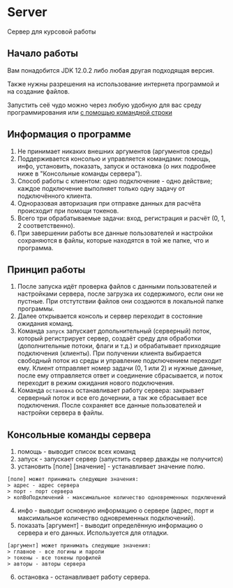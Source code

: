 # Server
Сервер для курсовой работы

## Начало работы

Вам понадобится JDK 12.0.2 либо любая другая подходящая версия.

Также нужны разрешения на использование интернета программой и на создание файлов.

Запустить сеё чудо можно через любую удобную для вас среду программирования или [с помощью командной строки](https://habr.com/ru/post/125210/)

## Информация о программе
1. Не принимает никаких внешних аргументов (аргументов среды)
2. Поддерживается консолью и управляется командами: помощь, инфо, установить, показать, запуск и остановка (о них подробнее ниже в "Консольные команды сервера").
3. Способ работы с клиентом: одно подключение - одно действие; каждое подключение выполняет только одну задачу от подключённого клиента.
4. Одноразовая авторизация при отправке данных для расчёта происходит при помощи токенов.
5. Всего три обрабатываемые задачи: вход, регистрация и расчёт (0, 1, 2 соответственно).
6. При завершении работы все данные пользователей и настройки сохраняются в файлы, которые находятся в той же папке, что и программа.

## Принцип работы
1. После запуска идёт проверка файлов с данными пользователей и настройками сервера, после загрузка их содержимого, если они не пустные. При отстутствии файлов они создаются в локальной папке программы.
2. Далее открывается консоль и сервер переходит в состояние ожидания команд.
3. Команда `запуск` запускает допольнительный (серверный) поток, который регистрирует сервер, создаёт 
среду для обработки (дополнительные потоки, флаги и т.д.) и обрабатывает приходящие подключения (клиенты). 
При получении клиента выбирается свободный поток из среды и управление подключением переходит ему. 
Клиент отправляет номер задачи (0, 1 или 2) и нужные данные, после ему отправляется ответ и соединение сбрасывается, 
и поток переходит в режим ожидания нового подключения.
4. Команда `остановка` останавливает работу сервера: закрывает серверный поток и все его дочернии, а так же сбрасывает все подключения.
После сохраняет все данные пользователей и настройки сервера в файлы.

## Консольные команды сервера
1. помощь - выводит список всех команд
2. запуск - запускает сервер (запустить сервер дважды не получится)
3. установить [поле] [значение] - устанавливает значение полю.
```
[поле] может принимать следующие значения:
> адрес - адрес сервера
> порт - порт сервера
> колВоПодключений - максимальное количество одновременных подключений
```
4. инфо - выводит основную информацию о сервере (адрес, порт и максимальное количество одновременных подключений).
5. показать [аргумент] - выводит определённую информацию о сервера и его данных. Используется для отладки.
```
[аргумент] может принимать следующие значения:
> главное - все логины и пароли
> токены - все токены профилей
> авторы - авторы сервера
```
6. остановка - останавливает работу сервера.

